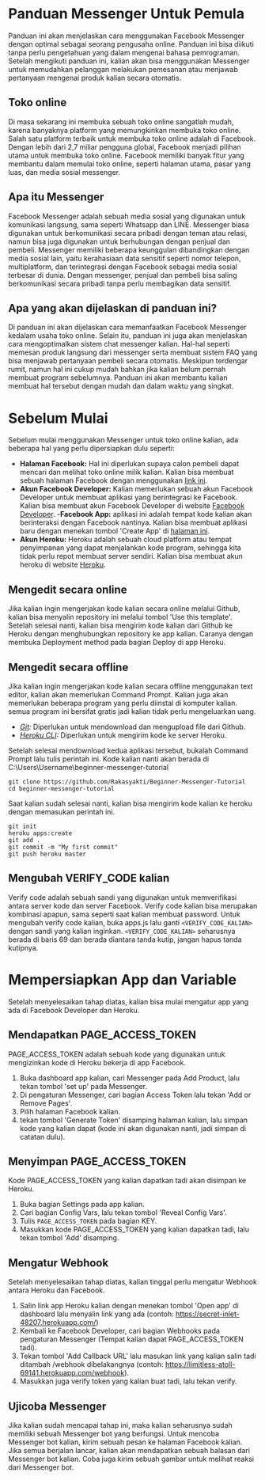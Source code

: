 # Panduan Messenger Untuk Pemula
Panduan ini akan menjelaskan cara menggunakan Facebook Messenger dengan optimal sebagai seorang pengusaha online. Panduan ini bisa diikuti tanpa perlu pengetahuan yang dalam mengenai bahasa pemrograman. Setelah mengikuti panduan ini, kalian akan bisa menggunakan Messenger untuk memudahkan pelanggan melakukan pemesanan atau menjawab pertanyaan mengenai produk kalian secara otomatis. 

## Toko online
Di masa sekarang ini membuka sebuah toko online sangatlah mudah, karena banyaknya platform yang memungkinkan membuka toko online.
Salah satu platform terbaik untuk membuka toko online adalah di Facebook.
Dengan lebih dari 2,7 miliar pengguna global, Facebook menjadi pilihan utama untuk membuka toko online.
Facebook memiliki banyak fitur yang membantu dalam memulai toko online, seperti halaman utama, pasar yang luas, dan media sosial messenger.

## Apa itu Messenger
Facebook Messenger adalah sebuah media sosial yang digunakan untuk komunikasi langsung, sama seperti Whatsapp dan LINE.
Messenger biasa digunakan untuk berkomunikasi secara pribadi dengan teman atau relasi, namun bisa juga digunakan untuk berhubungan dengan penjual dan pembeli.
Messenger memiliki beberapa keunggulan dibandingkan dengan media sosial lain, yaitu kerahasiaan data sensitif seperti nomor telepon, multiplatform, dan terintegrasi dengan Facebook sebagai media sosial terbesar di dunia.
Dengan messenger, penjual dan pembeli bisa saling berkomunikasi secara pribadi tanpa perlu membagikan data sensitif.

## Apa yang akan dijelaskan di panduan ini?
Di panduan ini akan dijelaskan cara memanfaatkan Facebook Messenger kedalam usaha toko online.
Selain itu, panduan ini juga akan menjelaskan cara mengoptimalkan sistem chat messenger kalian.
Hal-hal seperti memesan produk langsung dari messenger serta membuat sistem FAQ yang bisa menjawab pertanyaan pembeli secara otomatis.
Meskipun terdengar rumit, namun hal ini cukup mudah bahkan jika kalian belum pernah membuat program sebelumnya.
Panduan ini akan membantu kalian membuat hal tersebut dengan mudah dan dalam waktu yang singkat.

# Sebelum Mulai
Sebelum mulai menggunakan Messenger untuk toko online kalian, ada beberapa hal yang perlu dipersiapkan dulu seperti:
- **Halaman Facebook:** Hal ini diperlukan supaya calon pembeli dapat mencari dan melihat toko online milik kalian. 
  Kalian bisa membuat sebuah halaman Facebook dengan menggunakan [link ini](https://www.facebook.com/pages/create).
- **Akun Facebook Developer:** Kalian memerlukan sebuah akun Facebook Developer untuk membuat aplikasi yang berintegrasi ke Facebook.
  Kalian bisa membuat akun Facebook Developer di website [Facebook Developer](https://developers.facebook.com/).
  -**Facebook App:** aplikasi ini adalah tempat kode kalian akan berinteraksi dengan Facebook nantinya. 
  Kalian bisa membuat aplikasi baru dengan menekan tombol 'Create App' di [halaman ini](https://developers.facebook.com/apps/).
- **Akun Heroku:** Heroku adalah sebuah cloud platform atau tempat penyimpanan yang dapat menjalankan kode program, sehingga kita tidak perlu repot membuat server sendiri.
  Kalian bisa membuat akun heroku di website [Heroku](https://www.heroku.com/).
  
## Mengedit secara online
Jika kalian ingin mengerjakan kode kalian secara online melalui Github, kalian bisa menyalin repository ini melalui tombol 'Use this template'.
Setelah selesai nanti, kalian bisa mengirim kode kalian dari Github ke Heroku dengan menghubungkan repository ke app kalian.
Caranya dengan membuka Deployment method pada bagian Deploy di app Heroku.

## Mengedit secara offline
Jika kalian ingin mengerjakan kode kalian secara offline menggunakan text editor, kalian akan memerlukan Command Prompt.
Kalian juga akan memerlukan beberapa program yang perlu diinstal di komputer kalian.
semua program ini bersifat gratis jadi kalian tidak perlu mengeluarkan uang.
  - *[Git](https://git-scm.com/downloads):* Diperlukan untuk mendownload dan mengupload file dari Github.
  - *[Heroku CLI](https://devcenter.heroku.com/articles/heroku-cli):* Diperlukan untuk mengirim kode ke server Heroku.

Setelah selesai mendownload kedua aplikasi tersebut, bukalah Command Prompt lalu tulis perintah ini.
Kode kalian nanti akan berada di C:\Users\Username\beginner-messenger-tutorial
```
git clone https://github.com/Rakasyakti/Beginner-Messenger-Tutorial
cd beginner-messenger-tutorial
```
Saat kalian sudah selesai nanti, kalian bisa mengirim kode kalian ke heroku dengan memasukan perintah ini.
```
git init
heroku apps:create
git add .
git commit -m "My first commit"
git push heroku master
```

## Mengubah VERIFY_CODE kalian
Verify code adalah sebuah sandi yang digunakan untuk memverifikasi antara server kode dan server Facebook.
Verify code kalian bisa merupakan kombinasi apapun, sama seperti saat kalian membuat password.
Untuk mengubah verify code kalian, buka apps.js lalu ganti `<VERIFY_CODE_KALIAN>` dengan sandi yang kalian inginkan.
`<VERIFY_CODE_KALIAN>` seharusnya berada di baris 69 dan berada diantara tanda kutip, jangan hapus tanda kutipnya.

# Mempersiapkan App dan Variable
Setelah menyelesaikan tahap diatas, kalian bisa mulai mengatur app yang ada di Facebook Developer dan Heroku.

## Mendapatkan PAGE_ACCESS_TOKEN
PAGE_ACCESS_TOKEN adalah sebuah kode yang digunakan untuk mengizinkan kode di Heroku bekerja di app Facebook.
1. Buka dashboard app kalian, cari Messenger pada Add Product, lalu tekan tombol 'set up' pada Messenger.
2. Di pengaturan Messenger, cari bagian Access Token lalu tekan 'Add or Remove Pages'.
3. Pilih halaman Facebook kalian.
4. tekan tombol 'Generate Token' disamping halaman kalian, lalu simpan kode yang kalian dapat (kode ini akan digunakan nanti, jadi simpan di catatan dulu).

## Menyimpan PAGE_ACCESS_TOKEN
Kode PAGE_ACCESS_TOKEN yang kalian dapatkan tadi akan disimpan ke Heroku.
1. Buka bagian Settings pada app kalian.
2. Cari bagian Config Vars, lalu tekan tombol 'Reveal Config Vars'.
3. Tulis `PAGE_ACCESS_TOKEN` pada bagian KEY.
4. Masukkan kode PAGE_ACCESS_TOKEN yang kalian dapatkan tadi, lalu tekan tombol 'Add' disamping.

## Mengatur Webhook
Setelah menyelesaikan tahap diatas, kalian tinggal perlu mengatur Webhook antara Heroku dan Facebook.
1. Salin link app Heroku kalian dengan menekan tombol 'Open app' di dashboard lalu menyalin link yang ada (contoh: https://secret-inlet-48207.herokuapp.com/)
2. Kembali ke Facebook Developer, cari bagian Webhooks pada pengaturan Messenger (Tempat kalian dapat PAGE_ACCESS_TOKEN tadi).
3. Tekan tombol 'Add Callback URL' lalu masukan link yang kalian salin tadi ditambah /webhook dibelakangnya (contoh: https://limitless-atoll-69141.herokuapp.com/webhook).
4. Masukkan juga verify token yang kalian buat tadi, lalu tekan verify.

## Ujicoba Messenger
Jika kalian sudah mencapai tahap ini, maka kalian seharusnya sudah memiliki sebuah Messenger bot yang berfungsi.
Untuk mencoba Messenger bot kalian, kirim sebuah pesan ke halaman Facebook kalian.
Jika semua berjalan lancar, kalian akan mendapatkan sebuah balasan dari Messenger bot kalian.
Coba juga kirim sebuah gambar untuk melihat reaksi dari Messenger bot.
